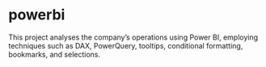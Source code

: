 # powerbi
This project analyses the company’s operations using Power BI, employing techniques such as DAX, PowerQuery, tooltips, conditional formatting, bookmarks, and selections.
